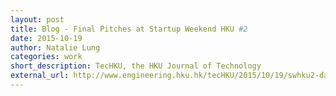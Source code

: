 ```yaml
---
layout: post
title: Blog - Final Pitches at Startup Weekend HKU #2
date: 2015-10-19
author: Natalie Lung
categories: work
short_description: TecHKU, the HKU Journal of Technology
external_url: http://www.engineering.hku.hk/tecHKU/2015/10/19/swhku2-day3/
---
```

